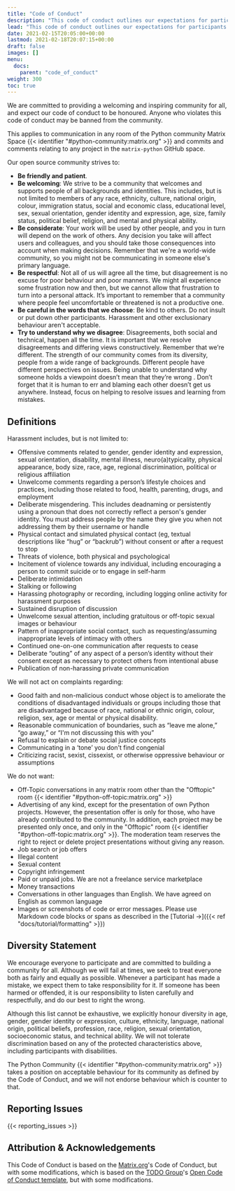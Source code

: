 ```yaml
---
title: "Code of Conduct"
description: "This code of conduct outlines our expectations for participants within the Matrix community, as well as steps for reporting unacceptable behaviour"
lead: "This code of conduct outlines our expectations for participants within the Matrix community, as well as steps for reporting unacceptable behaviour"
date: 2021-02-15T20:05:00+00:00
lastmod: 2021-02-18T20:07:15+00:00
draft: false
images: []
menu:
  docs:
    parent: "code_of_conduct"
weight: 300
toc: true
---
```


We are
committed to providing a welcoming and inspiring community for all, and expect
our code of conduct to be honoured. Anyone who violates this code of conduct
may be banned from the community.

This applies to communication in any room of the Python community Matrix Space
{{< identifier "#python-community:matrix.org" >}} and commits and
comments relating to any project in the `matrix-python` GitHub space.

Our open source community strives to:

- **Be friendly and patient**.
- **Be welcoming**: We strive to be a community that welcomes and supports
  people of all backgrounds and identities. This includes, but is not limited
  to members of any race, ethnicity, culture, national origin, colour,
  immigration status, social and economic class, educational level, sex, sexual
  orientation, gender identity and expression, age, size, family status,
  political belief, religion, and mental and physical ability.
- **Be considerate**: Your work will be used by other people, and you in turn
  will depend on the work of others. Any decision you take will affect users
  and colleagues, and you should take those consequences into account when
  making decisions. Remember that we're a world-wide community, so you might
  not be communicating in someone else's primary language.
- **Be respectful**: Not all of us will agree all the time, but disagreement is
  no excuse for poor behaviour and poor manners. We might all experience some
  frustration now and then, but we cannot allow that frustration to turn into a
  personal attack. It’s important to remember that a community where people
  feel uncomfortable or threatened is not a productive one.
- **Be careful in the words that we choose**: Be kind to others. Do not insult
  or put down other participants. Harassment and other exclusionary behaviour
  aren't acceptable.
- **Try to understand why we disagree**: Disagreements, both social and
  technical, happen all the time. It is important that we resolve disagreements
  and differing views constructively. Remember that we’re different. The
  strength of our community comes from its diversity, people from a wide range
  of backgrounds. Different people have different perspectives on issues. Being
  unable to understand why someone holds a viewpoint doesn’t mean that they’re
  wrong . Don’t forget that it is human to err and blaming each other doesn’t
  get us anywhere. Instead, focus on helping to resolve issues and learning
  from mistakes.

## Definitions

Harassment includes, but is not limited to:

- Offensive comments related to gender, gender identity and expression, sexual
  orientation, disability, mental illness, neuro(a)typicality, physical
  appearance, body size, race, age, regional discrimination, political or
  religious affiliation
- Unwelcome comments regarding a person’s lifestyle choices and practices,
  including those related to food, health, parenting, drugs, and employment
- Deliberate misgendering. This includes deadnaming or persistently using a
  pronoun that does not correctly reflect a person's gender identity. You must
  address people by the name they give you when not addressing them by their
  username or handle
- Physical contact and simulated physical contact (eg, textual descriptions
  like “hug” or “backrub”) without consent or after a request to stop
- Threats of violence, both physical and psychological
- Incitement of violence towards any individual, including encouraging a person
  to commit suicide or to engage in self-harm
- Deliberate intimidation
- Stalking or following
- Harassing photography or recording, including logging online activity for
  harassment purposes
- Sustained disruption of discussion
- Unwelcome sexual attention, including gratuitous or off-topic sexual images
  or behaviour
- Pattern of inappropriate social contact, such as requesting/assuming
  inappropriate levels of intimacy with others
- Continued one-on-one communication after requests to cease
- Deliberate “outing” of any aspect of a person’s identity without their
  consent except as necessary to protect others from intentional abuse
- Publication of non-harassing private communication

We will not act on complaints regarding:

- Good faith and non-malicious conduct whose object is to ameliorate the
  conditions of disadvantaged individuals or groups including those that are
  disadvantaged because of race, national or ethnic origin, colour, religion,
  sex, age or mental or physical disability.
- Reasonable communication of boundaries, such as “leave me alone,” “go away,”
  or “I'm not discussing this with you”
- Refusal to explain or debate social justice concepts
- Communicating in a ‘tone’ you don't find congenial
- Criticizing racist, sexist, cissexist, or otherwise oppressive behaviour or
  assumptions

We do not want:

- Off-Topic conversations in any matrix room other than the "Offtopic" room
  {{< identifier "#python-off-topic:matrix.org" >}}
- Advertising of any kind, except for the presentation of own Python projects.
  However, the presentation offer is only for those, who have already
  contributed to the community. In addition, each project may be presented only
  once, and only in the "Offtopic" room
  {{< identifier "#python-off-topic:matrix.org" >}}. The moderation team
  reserves the right to reject or delete project presentations without giving
  any reason.
- Job search or job offers
- Illegal content
- Sexual content
- Copyright infringement
- Paid or unpaid jobs. We are not a freelance service marketplace
- Money transactions
- Conversations in other languages than English. We have agreed on English as
  common language
- Images or screenshots of code or error messages. Please use Markdown code
  blocks or spans as described in the [Tutorial
  →]({{< ref "docs/tutorial/formatting" >}})

## Diversity Statement

We encourage everyone to participate and are committed to building a community
for all. Although we will fail at times, we seek to treat everyone both as
fairly and equally as possible. Whenever a participant has made a mistake, we
expect them to take responsibility for it. If someone has been harmed or
offended, it is our responsibility to listen carefully and respectfully, and do
our best to right the wrong.

Although this list cannot be exhaustive, we explicitly honour diversity in age,
gender, gender identity or expression, culture, ethnicity, language, national
origin, political beliefs, profession, race, religion, sexual orientation,
socioeconomic status, and technical ability. We will not tolerate
discrimination based on any of the protected characteristics above, including
participants with disabilities.

The Python Community {{< identifier "#python-community:matrix.org" >}}
takes a position on acceptable behaviour for its community as defined by the
Code of Conduct, and we will not endorse behaviour which is counter to that.

## Reporting Issues

{{< reporting_issues >}}

## Attribution & Acknowledgements

This Code of Conduct is based on the
[Matrix.org](https://matrix.org/legal/code-of-conduct)'s Code of Conduct, but
with some modifications, which is based on the
[TODO Group](https://twitter.com/todogroup)'s
[Open Code of Conduct template](https://github.com/todogroup/opencodeofconduct),
but with some modifications.
